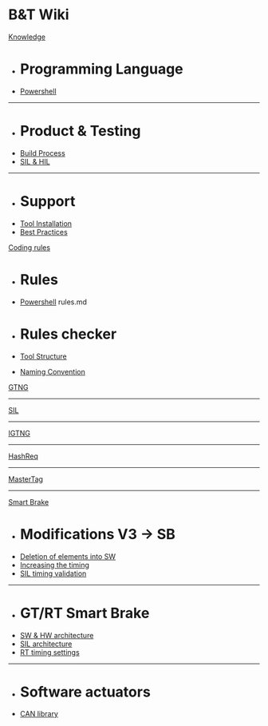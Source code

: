 # B&T Wiki

[Knowledge]()

  * # Programming Language
  * [Powershell](Powershell.md)
  - - - -
  * # Product & Testing
  * [Build Process](BuildProcess.md)
  * [SIL & HIL](SilHil.md)
  - - - -
  * # Support
  * [Tool Installation](toolInstall.md)
  * [Best Practices](BestPractices.md)

[Coding rules]()
  * # Rules
  * [Powershell](Powershell.md) rules.md
  * # Rules checker

  * [Tool Structure](ToolStructure.md)
  * [Naming Convention](Naming.md)

[GTNG](gtng.md)
- - - -
[SIL](sil.md)
- - - -
[IGTNG](igtng.md)
- - - -
[HashReq](hashreq.md)
- - - -
[MasterTag](mastertag.md)
- - - -
[Smart Brake]()

  * # Modifications V3 -> SB
  * [Deletion of elements into SW](GTSB-Deletion.md)
  * [Increasing the timing](GTSB-Modification10-1ms.md)
  * [SIL timing validation](GTSB-SILmetric.md)
  - - - -
  * # GT/RT Smart Brake
  * [SW & HW architecture](GTSB-SW%26HW-architecture.md)
  * [SIL architecture](GTSB-SILarchitecture.md)
  * [RT timing settings](GTSB-RTtiming.md)
  - - - -
  * # Software actuators
  * [CAN library](GTSB-CANlibrary.md)
